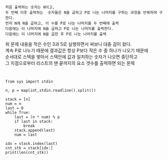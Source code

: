```
처음 출력하는 숫자는 N이고,
두 번째 이후 출력하는  숫자들은 N을 곱하고 P로 나눈 나머지를 구하는 과정을 반복하여 구한다.
먼저 N에 N을 곱하고, 이 수를 P로 나눈 나머지를 두 번째에 출력
다음에는 이 나머지에 N을 곱하고 P로 나눈 나머지를 출력한다.
다음에는 이 나머지에 N을 곱한 후 P로 나눈 나머지를 출력
```
위 문제 내용을 작은 수인 3과 5로 실행하면서 써보니 대충 감이 왔다.  
계속 P로 나누기 때문에 결과값은 항상 P보다 작은 수 중 하나가 나오기 때문에  
순서대로 스택을 쌓아서 스택안에 값과 일치하는 숫자가 나오면 중단하고  
그 지점으로부터 리스트의 맨 끝까지의 요소 갯수를 출력하면 되는 문제  


```


from sys import stdin

n, p = map(int,stdin.readline().split())

stack = [n]
num = n
last = 0
while True:
    last = (n * num) % p
    if last in stack:
        break
    stack.append(last)
    num = last

idx = stack.index(last)
cnt_stk = stack[idx:]
print(len(cnt_stk))
```
